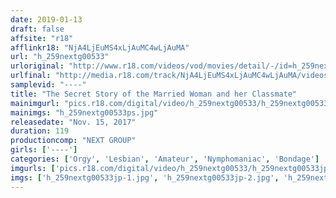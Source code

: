 ```yaml
---
date: 2019-01-13
draft: false
affsite: "r18"
afflinkr18: "NjA4LjEuMS4xLjAuMC4wLjAuMA"
url: "h_259nextg00533"
urloriginal: "http://www.r18.com/videos/vod/movies/detail/-/id=h_259nextg00533"
urlfinal: "http://media.r18.com/track/NjA4LjEuMS4xLjAuMC4wLjAuMA/videos/vod/movies/detail/-/id=h_259nextg00533"
samplevid: "----"
title: "The Secret Story of the Married Woman and her Classmate"
mainimgurl: "pics.r18.com/digital/video/h_259nextg00533/h_259nextg00533ps.jpg"
mainimgs: "h_259nextg00533ps.jpg"
releasedate: "Nov. 15, 2017"
duration: 119
productioncomp: "NEXT GROUP"
girls: ['----']
categories: ['Orgy', 'Lesbian', 'Amateur', 'Nymphomaniac', 'Bondage']
imgurls: ['pics.r18.com/digital/video/h_259nextg00533/h_259nextg00533jp-1.jpg', 'pics.r18.com/digital/video/h_259nextg00533/h_259nextg00533jp-2.jpg', 'pics.r18.com/digital/video/h_259nextg00533/h_259nextg00533jp-3.jpg', 'pics.r18.com/digital/video/h_259nextg00533/h_259nextg00533jp-4.jpg', 'pics.r18.com/digital/video/h_259nextg00533/h_259nextg00533jp-5.jpg', 'pics.r18.com/digital/video/h_259nextg00533/h_259nextg00533jp-6.jpg', 'pics.r18.com/digital/video/h_259nextg00533/h_259nextg00533jp-7.jpg', 'pics.r18.com/digital/video/h_259nextg00533/h_259nextg00533jp-8.jpg', 'pics.r18.com/digital/video/h_259nextg00533/h_259nextg00533jp-9.jpg', 'pics.r18.com/digital/video/h_259nextg00533/h_259nextg00533jp-10.jpg', 'pics.r18.com/digital/video/h_259nextg00533/h_259nextg00533jp-11.jpg', 'pics.r18.com/digital/video/h_259nextg00533/h_259nextg00533jp-12.jpg', 'pics.r18.com/digital/video/h_259nextg00533/h_259nextg00533jp-13.jpg', 'pics.r18.com/digital/video/h_259nextg00533/h_259nextg00533jp-14.jpg', 'pics.r18.com/digital/video/h_259nextg00533/h_259nextg00533jp-15.jpg', 'pics.r18.com/digital/video/h_259nextg00533/h_259nextg00533jp-16.jpg', 'pics.r18.com/digital/video/h_259nextg00533/h_259nextg00533jp-17.jpg', 'pics.r18.com/digital/video/h_259nextg00533/h_259nextg00533jp-18.jpg', 'pics.r18.com/digital/video/h_259nextg00533/h_259nextg00533jp-19.jpg', 'pics.r18.com/digital/video/h_259nextg00533/h_259nextg00533jp-20.jpg']
imgs: ['h_259nextg00533jp-1.jpg', 'h_259nextg00533jp-2.jpg', 'h_259nextg00533jp-3.jpg', 'h_259nextg00533jp-4.jpg', 'h_259nextg00533jp-5.jpg', 'h_259nextg00533jp-6.jpg', 'h_259nextg00533jp-7.jpg', 'h_259nextg00533jp-8.jpg', 'h_259nextg00533jp-9.jpg', 'h_259nextg00533jp-10.jpg', 'h_259nextg00533jp-11.jpg', 'h_259nextg00533jp-12.jpg', 'h_259nextg00533jp-13.jpg', 'h_259nextg00533jp-14.jpg', 'h_259nextg00533jp-15.jpg', 'h_259nextg00533jp-16.jpg', 'h_259nextg00533jp-17.jpg', 'h_259nextg00533jp-18.jpg', 'h_259nextg00533jp-19.jpg', 'h_259nextg00533jp-20.jpg']
---
```

